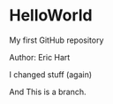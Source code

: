 # HelloWorld
My first GitHub repository

Author: Eric Hart

I changed stuff (again)

And This is a branch.
